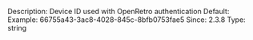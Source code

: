 Description: Device ID used with OpenRetro authentication
Default:
Example: 66755a43-3ac8-4028-845c-8bfb0753fae5
Since: 2.3.8
Type: string

